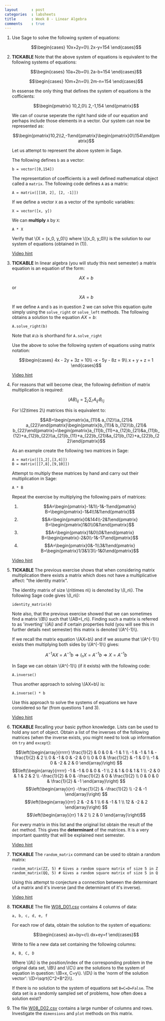```yaml
---
layout      : post
categories  : labsheets
title       : Week 8 - Linear Algebra
comments    : true
---
```


01. Use Sage to solve the following system of equations:

    $$\begin{cases}
    10x+2y=0\\
    2x-y=154
    \end{cases}$$

02. **TICKABLE** Note that the above system of equations is equivalent to the following systems of equations:

    $$\begin{cases}
    10a+2b=0\\
    2a-b=154
    \end{cases}$$

    $$\begin{cases}
    10m+2n=0\\
    2m-n=154
    \end{cases}$$

    In essense the only thing that defines the system of equations is the cofficients:

    $$\begin{pmatrix}
    10,2,0\\
    2,-1,154
    \end{pmatrix}$$

    We can of course seperate the right hand side of our equation and perhaps include those elements in a vector. Our system can now be represented as:

    $$\begin{pmatrix}10,2\\2,-1\end{pmatrix}\begin{pmatrix}0\\154\end{pmatrix}$$

    Let us attempt to represent the above system in Sage.

    The following defines `b` as a vector:

        b = vector([0,154])

    The representation of coefficients is a well defined mathematical object called a `matrix`. The following code defines `A` as a matrix:

        A = matrix([[10, 2], [2, -1]])

    If we define a vector `X` as a vector of the symbolic variables:

        X = vector([x, y])

    We can **multiply** `A` by `X`:

        A * X

    Verify that \\(X = (x_0, y_0)\\) where \\((x_0, y_0)\\) is the solution to our system of equations (obtained in (1)).

    [Video hint](http://youtu.be/zuxPlbRK79w)

03. **TICKABLE** In linear algebra (you will study this next semester) a matrix equation is an equation of the form:

    $$AX=b$$

    or

    $$XA=b$$

    If we define `A` and `b` as in question 2 we can solve this equation quite simply using the `solve_right` or `solve_left` methods. The following obtains a solution to the equation $AX=b$:

        A.solve_right(b)

    Note that `A\b` is shorthand for `A.solve_right`

    Use the above to solve the following system of equations using matrix notation:

    $$\begin{cases}
    4x - 2y + 3z = 10\\
    -x - 5y - 8z = 9\\
    x + y + z = 1
    \end{cases}$$

    [Video hint](http://youtu.be/-Qxv5XMer60)

04. For reasons that will become clear, the following definition of matrix multiplication is required:

    $$(AB)_{ij}=\sum_{j'}\sum_{i'}A_{ij'}B_{i'j}$$

    For \\(2\times 2\\) matrices this is equivalent to:

    $$AB=\begin{pmatrix}a_{11}& a_{12}\\a_{21}& a_{22}\end{pmatrix}\begin{pmatrix}b_{11}& b_{12}\\b_{21}& b_{22}\end{pmatrix}=\begin{pmatrix}a_{11}b_{11}+a_{12}b_{21}&a_{11}b_{12}+a_{12}b_{22}\\a_{21}b_{11}+a_{22}b_{21}&a_{21}b_{12}+a_{22}b_{22}\end{pmatrix}$$

    As an example create the following two matrices in Sage:

        A = matrix([[1,2],[3,4]])
        B = matrix([[7,8],[9,10]])

    Attempt to multiply these matrices by hand and carry out their multiplication in Sage:

        A * B

    Repeat the exercise by multiplying the following pairs of matrices:

    1. $$A=\begin{pmatrix}-1&1\\-1&-1\end{pmatrix} B=\begin{pmatrix}-1&4\\1&1\end{pmatrix}$$
    2. $$A=\begin{pmatrix}0&144\\-2&1\end{pmatrix} B=\begin{pmatrix}1&0\\0&1\end{pmatrix}$$
    3. $$A=\begin{pmatrix}1&0\\0&1\end{pmatrix} B=\begin{pmatrix}-2&0\\-1&-17\end{pmatrix}$$
    4. $$A=\begin{pmatrix}0&-1\\3&1\end{pmatrix} B=\begin{pmatrix}1/3&1/3\\-1&0\end{pmatrix}$$

    [Video hint](http://youtu.be/NOpEMl_yzMM)

05. **TICKABLE** The previous exercise shows that when considering matrix multiplication there exists a matrix which does not have a multiplicative affect: "the identity matrix".

    The identity matrix of size \\(n\times n\\) is denoted by \\(I_n\\). The following Sage code gives \\(I_n\\):

        identity_matrix(4)

    Note also, that the previous exercise showed that we can sometimes find a matrix \\(B\\) such that \\(AB=I_n\\). Finding such a matrix is referred to as 'inverting' \\(A\\) and if certain properties hold (you will see this in further details next semester) this matrix is denoted \\(A^{-1}\\).

    If we recall the matrix equation \\(AX=b\\) and if we assume that \\(A^{-1}\\) exists then multiplying both sides by \\(A^{-1}\\) gives:

    $$A^{-1}AX=A^{-1}b\Rightarrow I_nX=A^{-1}b\Rightarrow X=A^{-1}b$$

    In Sage we can obtain \\(A^{-1}\\) (if it exists) with the following code:

        A.inverse()

    Thus another approach to solving \\(AX=b\\) is:

        A.inverse() * b

    Use this approach to solve the systems of equations we have considered so far (from questions 1 and 3).

    [Video hint](http://youtu.be/uYrDeapnFq4)

06. **TICKABLE** Recalling your basic python knowledge. Lists can be used to hold any sort of object. Obtain a list of the inverses of the following matrices (when the inverse exists, you might need to look up information on `try` and `except`):

    $$\left(\begin{array}{rrrrr}
    \frac{1}{2} & 0 & 0 & -1 & 1 \\
    -1 & -1 & 1 & -\frac{1}{2} & 2 \\
    0 & -1 & 0 & -2 & 0 \\
    0 & 0 & \frac{1}{2} & -1 & 0 \\
    -1 & 0 & -2 & 2 & 0
    \end{array}\right)
    $$
    $$\left(\begin{array}{rrrrr}
    -1 & -1 & 0 & 0 & -1 \\
    2 & 1 & 0 & 1 & 1 \\
    -2 & 0 & 1 & 2 & 2 \\
    -\frac{1}{2} & 0 & -\frac{1}{2} & 0 & \frac{1}{2} \\
    0 & 0 & 0 & \frac{1}{2} & -1
    \end{array}\right)
    $$
    $$\left(\begin{array}{rr}
    -\frac{1}{2} & -\frac{1}{2} \\
    -2 & -1
    \end{array}\right)
    $$
    $$\left(\begin{array}{rrr}
    2 & -2 & 1 \\
    6 & -1 & 1 \\
    12 & -2 & 2
    \end{array}\right)
    $$
    $$\left(\begin{array}{rr}
    1 & 2 \\
    2 & 0
    \end{array}\right)$$

    For every matrix in this list and the original list obtain the result of the `det` method. This gives the **determinant** of the matrices. It is a very important quantity that will be explained next semester.

    [Video hint](http://youtu.be/rUvbWGg0QO0)

07. **TICKABLE** The `random_matrix` command can be used to obtain a random matrix:

        random_matrix(ZZ, 5) # Gives a random square matrix of size 5 in Z
        random_matrix(QQ, 5) # Gives a random square matrix of size 5 in Q

    Using this attempt to conjecture a connection between the determinant of a matrix and it's inverse (and the determinant of it's inverse).

    [Video hint](http://youtu.be/3qdlespAi9o)

08. **TICKABLE** The file [W08_D01.csv]({{site.baseurl}}/assets/Data/W08_D01.csv) contains 4 columns of data:

        a, b, c, d, e, f

    For each row of data, obtain the solution to the system of equations:

    $$\begin{cases}
    ax+by=c\\
    dx+ey=f
    \end{cases}$$

    Write to file a new data set containing the following columns:

        A, B, C, D

    Where \\(A\\) is the position/index of the corresponding problem in the original data set, \\(B\\) and \\(C\\) are the solutions to the system of equation in question: \\(B=x, C=y\\). \\(D\\) is the 'norm of the solution vector': \\(D=\sqrt{C^2+B^2}\\).

    If there is no solution to the system of equations set `B=C=D=False`. The data set is a randomly sampled set of problems, how often does a solution exist?

08. The file [W08_D02.csv]({{site.baseurl}}/assets/Data/W08_D02.csv) contains a large number of columns and rows. Investigate the `dimensions` and `plot` methods on this matrix.
